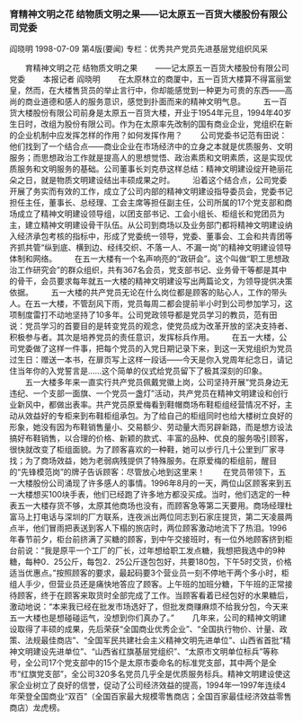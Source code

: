 ### 育精神文明之花  结物质文明之果——记太原五一百货大楼股份有限公司党委
阎晓明
1998-07-09
第4版(要闻)
专栏：优秀共产党员先进基层党组织风采

　　育精神文明之花  结物质文明之果
　　——记太原五一百货大楼股份有限公司党委
　　本报记者  阎晓明
　　在太原林立的商厦中，五一百货大楼算不得富丽堂皇，然而，在大楼售货员的举止言行中，你却能感觉到一种更为可贵的东西——高尚的商业道德和感人的服务意识，感觉到扑面而来的精神文明气息。
　　五一百货大楼股份有限公司前身是太原五一百货大楼，开业于1954年元旦，1994年40岁生日时，改组为股份有限公司。作为在太原率先改制的国有商业企业，党组织在新的企业机制中应发挥怎样的作用？如何发挥作用？
　　公司党委书记范有田说：他们找到了一个结合点——商业企业在市场经济中的立身之本就是优质服务、文明服务；而思想政治工作就是提高人的思想觉悟、政治素质和文明素质，这是实现优质服务和文明服务的基础。公司董事长刘克恭这样总结：精神文明建设绽开艳丽花朵之日，就是物质文明建设结出丰硕成果之时。
　　沿着这个结合点，公司党委开展了务实而有效的工作，成立了公司内部的精神文明建设指导委员会，党委书记担任主任，董事长、总经理、工会主席等担任副主任，公司所属的17个党支部和商场成立了精神文明建设领导组，以团支部书记、工会小组长、柜组长和党团员为主，建立精神文明建设骨干队伍。从公司到商场以及业务部门都将精神文明建设纳入经济承包考核的指标中，形成了党委统一领导，党委、董事会、工会和共青团等齐抓共管“纵到底、横到边、经纬交织、不落一人、不漏一岗”的精神文明建设领导体制和网络。
　　在五一大楼有一个名声响亮的“政研会”。这个叫做“职工思想政治工作研究会”的群众组织，共有367名会员，党支部书记、业务骨干等都是其中的骨干，会员要求每年就五一大楼的精神文明建设写出两篇论文，为领导提供决策依据。
　　五一大楼的共产党员无论在什么岗位都是顾客的贴心人，工作的带头人。在五一大楼，不管刮风下雨，党员每周二都会提前半小时到公司参加学习，这项制度雷打不动地坚持了10多年。公司党政领导都是党员学习的教员，范有田说：党员学习的首要目的是转变党员的观念，使党员成为改革开放的坚决支持者、积极参与者。其次是培养党员的责任意识，发挥标兵作用。
　　在五一大楼，公司党委做了这样一件事，把每个党员的入党日期记录下来，到这一天党组织为党员过生日：赠送一本书，在扉页写上这样一段话——今天是你入党周年纪念日，请记住当年你的入党誓言是……这个简单的仪式给党员留下了极其深刻的印象。
　　五一大楼多年来一直实行共产党员佩戴党徽上岗，公司坚持开展“党员身边无违纪、一个支部一面旗、一个党员一盏灯”活动，共产党员在精神文明建设和创行业新风中，都做出表率。共产党员原爱梅看到鞋帽商场布鞋柜组经营情况不好，主动从效益好的专柜来到布鞋柜组承包。为了给自己的柜组同时也给大楼树立良好的形象，她没有因为布鞋销售量小、交易额少、劳动量大而另辟新路，而是想方设法搞好布鞋销售，以合理的价格、新颖的款式、丰富的品种、优良的服务吸引顾客，很快就改变了柜组面貌。为了顾客喜欢的一种鞋，她可以步行几十公里到厂家寻找；为了商场效益，她为老弱病残提供了特殊服务。在原爱梅的柜组前，醒目的“先锋模范岗”的牌子告诉顾客：尽管放心地到这里来！
　　在党员带领下，五一大楼股份公司涌现了许多感人的事情。1996年8月的一天，两位山区顾客来到五一大楼想买100块手表，他们已经跑了许多地方都没买成。当时，他们选定的一种表五一大楼存货不够，太原其他商场也没有，而顾客急等第二天要用。商场经理杜富马上打电话与深圳的厂方联系，连夜派出两位同志到石家庄提货，第二天凌晨两点半，他们冒雨把表送到客人下榻的旅店时，两位顾客激动地流下了热泪。1996年春节前夕，柜台前挤满了买糖的顾客，到中午交接班时，有一位外地顾客挤到柜台前说：“我是原平一个工厂的厂长，过年想给职工发点糖，我想把我选中的9种糖，每种0．25公斤，每包2．25公斤逐包包好，共要180包，下午5时交货，价格适当优惠点。”按照顾客的要求，最起码要3个营业员一刻不停地干两个多小时，柜组人手少，但营业员还是痛快地答应了顾客。上午班的加班分糖，下午班的正常接待顾客，终于在顾客来取货时全部完成了工作。当顾客看着已经包好的水果糖后，激动地说：“本来我已经在批发市场选好了，但批发商赚麻烦不给我分包，今天来五一大楼也是想碰碰运气，没想到你们真办了。”
　　几年来，公司的精神文明建设取得了丰硕的成果，先后荣获“全国商业优秀企业”、“全国执行物价、计量、政策、法规最佳商店”、“全国军民共建社会主义精神文明先进单位”、山西省首批“精神文明建设先进单位”、“山西省红旗基层党组织”、“太原市文明单位标兵”等称号，全公司17个党支部中的15个是太原市委命名的标准党支部，其中两个是全市“红旗党支部”，全公司320多名党员几乎全是优质服务标兵。精神文明建设使这家企业树立了良好的信誉，促动了公司经济效益的提高，1994年—1997年连续4年荣登全国商业“双百”（全国百家最大规模零售商店；全国百家最佳经济效益零售商店）龙虎榜。
